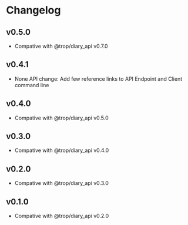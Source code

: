 # Changelog

## v0.5.0

* Compative with @trop/diary_api v0.7.0

## v0.4.1

* None API change: Add few reference links to API Endpoint and
  Client command line

## v0.4.0

* Compative with @trop/diary_api v0.5.0

## v0.3.0

* Compative with @trop/diary_api v0.4.0

## v0.2.0

* Compative with @trop/diary_api v0.3.0

## v0.1.0

* Compative with @trop/diary_api v0.2.0
